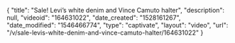 {
    "title": "Sale! Levi’s white denim and Vince Camuto halter",
    "description": null,
    "videoid": "164631022",
    "date_created": "1528161267",
    "date_modified": "1546466774",
    "type": "captivate",
    "layout": "video",
    "url": "\/v\/sale-levis-white-denim-and-vince-camuto-halter\/164631022"
}